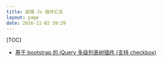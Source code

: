 ```yaml
---
title: 前端 Js 插件汇总
layout: page
date: 2016-11-02 20:29
---
```


[TOC]

- [基于 bootstrap 的 jQuery 多级列表树插件 (支持 checkbox)](http://www.htmleaf.com/jQuery/Menu-Navigation/201502141379.html)
